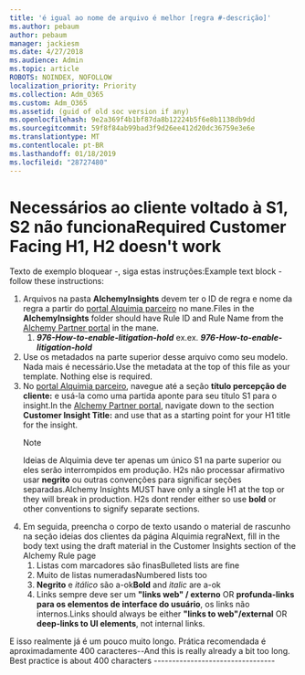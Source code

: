 ```yaml
---
title: 'é igual ao nome de arquivo é melhor [regra #-descrição]'
ms.author: pebaum
author: pebaum
manager: jackiesm
ms.date: 4/27/2018
ms.audience: Admin
ms.topic: article
ROBOTS: NOINDEX, NOFOLLOW
localization_priority: Priority
ms.collection: Adm_O365
ms.custom: Adm_O365
ms.assetid: (guid of old soc version if any)
ms.openlocfilehash: 9e2a369f4b1bf87da8b12224b5f6e8b1138db9dd
ms.sourcegitcommit: 59f8f84ab99bad3f9d26ee412d20dc36759e3e6e
ms.translationtype: MT
ms.contentlocale: pt-BR
ms.lasthandoff: 01/18/2019
ms.locfileid: "28727480"
---
```

# <a name="required-customer-facing-h1-h2-doesnt-work"></a><span data-ttu-id="8f6e2-102">Necessários ao cliente voltado à S1, S2 não funciona</span><span class="sxs-lookup"><span data-stu-id="8f6e2-102">Required Customer Facing H1, H2 doesn't work</span></span>
<span data-ttu-id="8f6e2-103">Texto de exemplo bloquear -, siga estas instruções:</span><span class="sxs-lookup"><span data-stu-id="8f6e2-103">Example text block - follow these instructions:</span></span>

1. <span data-ttu-id="8f6e2-104">Arquivos na pasta **AlchemyInsights** devem ter o ID de regra e nome da regra a partir do [portal Alquimia parceiro](https://alchemyportal.azurewebsites.net) no mane.</span><span class="sxs-lookup"><span data-stu-id="8f6e2-104">Files in the **AlchemyInsights** folder should have Rule ID and Rule Name from the [Alchemy Partner portal](https://alchemyportal.azurewebsites.net) in the mane.</span></span>
    1. <span data-ttu-id="8f6e2-p101">***976-How-to-enable-litigation-hold*** ex.</span><span class="sxs-lookup"><span data-stu-id="8f6e2-p101">ex. ***976-How-to-enable-litigation-hold***</span></span>
1. <span data-ttu-id="8f6e2-p102">Use os metadados na parte superior desse arquivo como seu modelo. Nada mais é necessário.</span><span class="sxs-lookup"><span data-stu-id="8f6e2-p102">Use the metadata at the top of this file as your template. Nothing else is required.</span></span>
1. <span data-ttu-id="8f6e2-109">No [portal Alquimia parceiro](https://alchemyportal.azurewebsites.net), navegue até a seção **título percepção de cliente:** e usá-la como uma partida aponte para seu título S1 para o insight.</span><span class="sxs-lookup"><span data-stu-id="8f6e2-109">In the [Alchemy Partner portal](https://alchemyportal.azurewebsites.net), navigate down to the section **Customer Insight Title:** and use that as a starting point for your H1 title for the insight.</span></span> 
    > [!NOTE]
    > <span data-ttu-id="8f6e2-p103">Ideias de Alquimia deve ter apenas um único S1 na parte superior ou eles serão interrompidos em produção. H2s não processar afirmativo usar **negrito** ou outras convenções para significar seções separadas.</span><span class="sxs-lookup"><span data-stu-id="8f6e2-p103">Alchemy Insights MUST have only a single H1 at the top or they will break in production. H2s dont render either so use **bold** or other conventions to signify separate sections.</span></span>
1. <span data-ttu-id="8f6e2-112">Em seguida, preencha o corpo de texto usando o material de rascunho na seção ideias dos clientes da página Alquimia regra</span><span class="sxs-lookup"><span data-stu-id="8f6e2-112">Next, fill in the body text using the draft material in the Customer Insights section of the Alchemy Rule page</span></span>
    1. <span data-ttu-id="8f6e2-113">Listas com marcadores são finas</span><span class="sxs-lookup"><span data-stu-id="8f6e2-113">Bulleted lists are fine</span></span>
    1. <span data-ttu-id="8f6e2-114">Muito de listas numeradas</span><span class="sxs-lookup"><span data-stu-id="8f6e2-114">Numbered lists too</span></span>
    1. <span data-ttu-id="8f6e2-115">**Negrito** e *itálico* são a-ok</span><span class="sxs-lookup"><span data-stu-id="8f6e2-115">**Bold** and *italic* are a-ok</span></span>
    1. <span data-ttu-id="8f6e2-116">Links sempre deve ser um **"links web" / externo** OR **profunda-links para os elementos de interface do usuário**, os links não internos.</span><span class="sxs-lookup"><span data-stu-id="8f6e2-116">Links should always be either **"links to web"/external** OR **deep-links to UI elements**, not internal links.</span></span>

<span data-ttu-id="8f6e2-p104">E isso realmente já é um pouco muito longo. Prática recomendada é aproximadamente 400 caracteres--</span><span class="sxs-lookup"><span data-stu-id="8f6e2-p104">And this is really already a bit too long. Best practice is about 400 characters ---------------------------------</span></span>